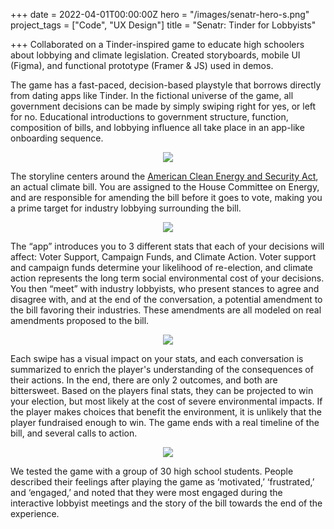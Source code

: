 +++
date = 2022-04-01T00:00:00Z
hero = "/images/senatr-hero-s.png"
project_tags = ["Code", "UX Design"]
title = "Senatr: Tinder for Lobbyists"

+++
Collaborated on a Tinder-inspired game to educate high schoolers about lobbying and climate legislation. Created storyboards, mobile UI (Figma), and functional prototype (Framer & JS) used in demos.

The game has a fast-paced, decision-based playstyle that borrows directly from dating apps like Tinder. In the fictional universe of the game, all government decisions can be made by simply swiping right for yes, or left for no. Educational introductions to government structure, function, composition of bills, and lobbying influence all take place in an app-like onboarding sequence.

<div align="center">
<img src="/images/Senatr-Demo-01.gif">
</div>

The storyline centers around the [American Clean Energy and Security Act](https://en.wikipedia.org/wiki/American_Clean_Energy_and_Security_Act), an actual climate bill. You are assigned to the House Committee on Energy, and are responsible for amending the bill before it goes to vote, making you a prime target for industry lobbying surrounding the bill.

<div align="center">
<img src="/images/Senatr-Demo-02.gif">
</div>


The “app” introduces you to 3 different stats that each of your decisions will affect: Voter Support, Campaign Funds, and Climate Action. Voter support and campaign funds determine your likelihood of re-election, and climate action represents the long term social environmental cost of your decisions. You then “meet” with industry lobbyists, who present stances to agree and disagree with, and at the end of the conversation, a potential amendment to the bill favoring their industries. These amendments are all modeled on real amendments proposed to the bill.

<div align="center">
<img src="/images/Senatr-Demo-03.gif">
</div>


Each swipe has a visual impact on your stats, and each conversation is summarized to enrich the player's understanding of the consequences of their actions. In the end, there are only 2 outcomes, and both are bittersweet. Based on the players final stats, they can be projected to win your election, but most likely at the cost of severe environmental impacts. If the player makes choices that benefit the environment, it is unlikely that the player fundraised enough to win. The game ends with a real timeline of the bill, and several calls to action.

<div align="center">
<img src="/images/Senatr-Demo-04.gif">
</div>


We tested the game with a group of 30 high school students. People described their feelings after playing the game as ‘motivated,’ ‘frustrated,’ and ‘engaged,’ and noted that they were most engaged during the interactive lobbyist meetings and the story of the bill towards the end of the experience.